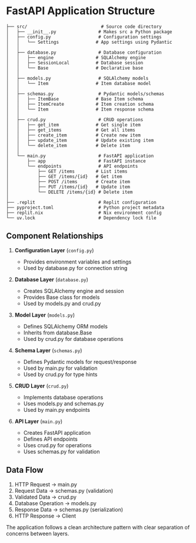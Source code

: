 # FastAPI Application Structure

```
├── src/                            # Source code directory
│   ├── __init__.py                # Makes src a Python package
│   ├── config.py                  # Configuration settings
│   │   └── Settings              # App settings using Pydantic
│   │
│   ├── database.py                # Database configuration
│   │   ├── engine                # SQLAlchemy engine
│   │   ├── SessionLocal          # Database session
│   │   └── Base                  # Declarative base
│   │
│   ├── models.py                  # SQLAlchemy models
│   │   └── Item                  # Item database model
│   │
│   ├── schemas.py                 # Pydantic models/schemas
│   │   ├── ItemBase              # Base Item schema
│   │   ├── ItemCreate            # Item creation schema
│   │   └── Item                  # Item response schema
│   │
│   ├── crud.py                    # CRUD operations
│   │   ├── get_item              # Get single item
│   │   ├── get_items             # Get all items
│   │   ├── create_item           # Create new item
│   │   ├── update_item           # Update existing item
│   │   └── delete_item           # Delete item
│   │
│   └── main.py                    # FastAPI application
│       ├── app                    # FastAPI instance
│       └── endpoints              # API endpoints
│           ├── GET /items        # List items
│           ├── GET /items/{id}   # Get item
│           ├── POST /items       # Create item
│           ├── PUT /items/{id}   # Update item
│           └── DELETE /items/{id} # Delete item
│
├── .replit                        # Replit configuration
├── pyproject.toml                 # Python project metadata
├── replit.nix                     # Nix environment config
└── uv.lock                        # Dependency lock file

```

## Component Relationships

1. **Configuration Layer** (`config.py`)
   - Provides environment variables and settings
   - Used by database.py for connection string

2. **Database Layer** (`database.py`)
   - Creates SQLAlchemy engine and session
   - Provides Base class for models
   - Used by models.py and crud.py

3. **Model Layer** (`models.py`)
   - Defines SQLAlchemy ORM models
   - Inherits from database.Base
   - Used by crud.py for database operations

4. **Schema Layer** (`schemas.py`)
   - Defines Pydantic models for request/response
   - Used by main.py for validation
   - Used by crud.py for type hints

5. **CRUD Layer** (`crud.py`)
   - Implements database operations
   - Uses models.py and schemas.py
   - Used by main.py endpoints

6. **API Layer** (`main.py`)
   - Creates FastAPI application
   - Defines API endpoints
   - Uses crud.py for operations
   - Uses schemas.py for validation

## Data Flow

1. HTTP Request → main.py
2. Request Data → schemas.py (validation)
3. Validated Data → crud.py
4. Database Operation → models.py
5. Response Data → schemas.py (serialization)
6. HTTP Response → Client

The application follows a clean architecture pattern with clear separation of concerns between layers.
